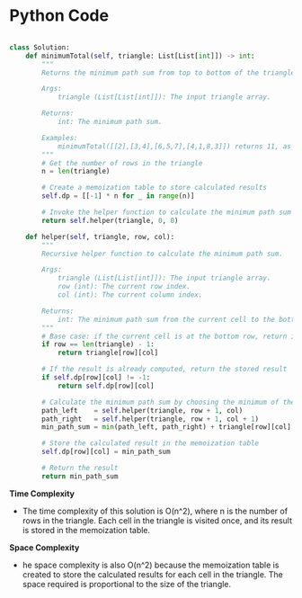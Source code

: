 # Python Code

```python

class Solution:
    def minimumTotal(self, triangle: List[List[int]]) -> int:
        """
        Returns the minimum path sum from top to bottom of the triangle array.

        Args:
            triangle (List[List[int]]): The input triangle array.

        Returns:
            int: The minimum path sum.

        Examples:
            minimumTotal([[2],[3,4],[6,5,7],[4,1,8,3]]) returns 11, as the minimum path sum is 2 + 3 + 5 + 1 = 11.
        """
        # Get the number of rows in the triangle
        n = len(triangle)

        # Create a memoization table to store calculated results
        self.dp = [[-1] * n for _ in range(n)]

        # Invoke the helper function to calculate the minimum path sum
        return self.helper(triangle, 0, 0)

    def helper(self, triangle, row, col):
        """
        Recursive helper function to calculate the minimum path sum.

        Args:
            triangle (List[List[int]]): The input triangle array.
            row (int): The current row index.
            col (int): The current column index.

        Returns:
            int: The minimum path sum from the current cell to the bottom of the triangle.
        """
        # Base case: if the current cell is at the bottom row, return its value
        if row == len(triangle) - 1:
            return triangle[row][col]

        # If the result is already computed, return the stored result
        if self.dp[row][col] != -1:
            return self.dp[row][col]

        # Calculate the minimum path sum by choosing the minimum of the path from the left and the path from the right
        path_left    = self.helper(triangle, row + 1, col)
        path_right   = self.helper(triangle, row + 1, col + 1)
        min_path_sum = min(path_left, path_right) + triangle[row][col]

        # Store the calculated result in the memoization table
        self.dp[row][col] = min_path_sum

        # Return the result
        return min_path_sum


```

**Time Complexity**
- The time complexity of this solution is O(n^2), where n is the number of rows in the triangle. Each cell in the triangle is visited once, and its result is stored in the memoization table.

**Space Complexity**
- he space complexity is also O(n^2) because the memoization table is created to store the calculated results for each cell in the triangle. The space required is proportional to the size of the triangle.
